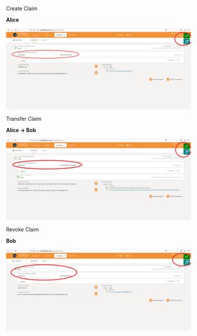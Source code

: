 Create Claim

**Alice** 

![createClaim](createClaim.png)

Transfer Claim

**Alice -> Bob**

![transferClaim](transferClaim.png)

Revoke Claim

**Bob**

![revokeClaim](revokeClaim.png)

